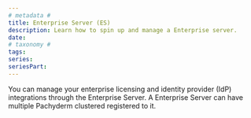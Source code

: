 ```yaml
---
# metadata # 
title: Enterprise Server (ES)
description: Learn how to spin up and manage a Enterprise server.
date: 
# taxonomy #
tags: 
series:
seriesPart:
---
```


You can manage your enterprise licensing and identity provider (IdP) integrations through the Enterprise Server. A Enterprise Server can have multiple Pachyderm clustered registered to it.
